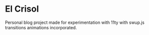 # El Crisol

Personal blog project made for experimentation with 11ty with swup.js transitions animations incorporated.